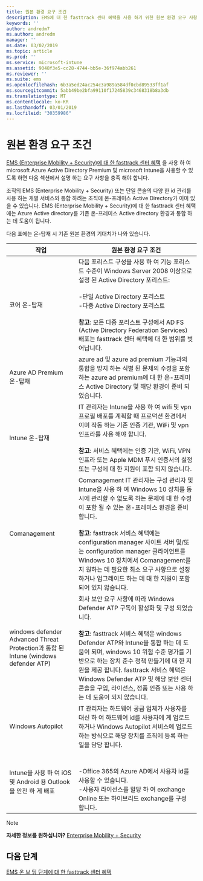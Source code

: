 ```yaml
---
title: 원본 환경 요구 조건
description: EMS에 대 한 fasttrack 센터 혜택을 사용 하기 위한 원본 환경 요구 사항
keywords: ''
author: andredm7
ms.author: andredm
manager: ''
ms.date: 03/02/2019
ms.topic: article
ms.prod: ''
ms.service: microsoft-intune
ms.assetid: 9048f3e5-cc28-4744-bb5e-36f974abb261
ms.reviewer: ''
ms.suite: ems
ms.openlocfilehash: 6b3a5ed24ac254c3a989a584df0cbd89533ff1af
ms.sourcegitcommit: 5abb49be2bfa99110f17245839c3468318b8a3db
ms.translationtype: MT
ms.contentlocale: ko-KR
ms.lasthandoff: 03/01/2019
ms.locfileid: "30359986"
---
```

# <a name="source-environment-expectations"></a>원본 환경 요구 조건

[EMS (Enterprise Mobility + Security)에 대 한 fasttrack 센터 혜택](EMS-fasttrack-benefit-for-EMS.md) 을 사용 하 여 microsoft Azure Active Directory Premium 및 microsoft Intune을 사용할 수 있도록 하면 다음 섹션에서 설명 하는 요구 사항을 충족 해야 합니다.

조직의 EMS (Enterprise Mobility + Security) 또는 단일 콘솔의 다양 한 id 관리를 사용 하는 개별 서비스와 통합 하려는 조직에 온-프레미스 Active Directory가 이미 있을 수 있습니다. EMS (Enterprise Mobility + Security)에 대 한 fasttrack 센터 혜택에는 Azure Active directory를 기존 온-프레미스 Active directory 환경과 통합 하는 데 도움이 됩니다.

다음 표에는 온-탑재 시 기존 원본 환경의 기대치가 나와 있습니다.

|작업|원본 환경 요구 조건|
|------------|----------------------------------|
|코어 온-탑재|다음 포리스트 구성을 사용 하 여 기능 포리스트 수준이 Windows Server 2008 이상으로 설정 된 Active Directory 포리스트:<br /><br />-단일 Active Directory 포리스트<br />-다중 Active Directory 포리스트 </br></br>**참고**: 모든 다중 포리스트 구성에서 AD FS (Active Directory Federation Services) 배포는 fasttrack 센터 혜택에 대 한 범위를 벗어납니다.|
|Azure AD Premium 온-탑재|azure ad 및 azure ad premium 기능과의 통합을 방지 하는 식별 된 문제의 수정을 포함 하는 azure ad premium에 대 한 온-프레미스 Active Directory 및 해당 환경이 준비 되었습니다.|
|Intune 온-탑재| IT 관리자는 Intune을 사용 하 여 wifi 및 vpn 프로필 배포를 계획할 때 프로덕션 환경에서 이미 작동 하는 기존 인증 기관, WiFi 및 vpn 인프라를 사용 해야 합니다.<br /><br /> **참고**: 서비스 혜택에는 인증 기관, WiFi, VPN 인프라 또는 Apple MDM 푸시 인증서의 설정 또는 구성에 대 한 지원이 포함 되지 않습니다.  |
|Comanagement|Comanagement IT 관리자는 구성 관리자 및 Intune을 사용 하 여 Windows 10 장치를 동시에 관리할 수 없도록 하는 문제에 대 한 수정이 포함 될 수 있는 온-프레미스 환경을 준비 합니다.<br /><br />**참고**: fasttrack 서비스 혜택에는 configuration manager 사이트 서버 및/또는 configuration manager 클라이언트를 Windows 10 장치에서 Comanagement를 지 원하는 데 필요한 최소 요구 사항으로 설정 하거나 업그레이드 하는 데 대 한 지원이 포함 되어 있지 않습니다. |
|windows defender Advanced Threat Protection과 통합 된 Intune (windows defender ATP)|회사 보안 요구 사항에 따라 Windows Defender ATP 구독이 활성화 및 구성 되었습니다.<br /><br />**참고**: fasttrack 서비스 혜택은 windows Defender ATP와 Intune을 통합 하는 데 도움이 되며, windows 10 위험 수준 평가를 기반으로 하는 장치 준수 정책 만들기에 대 한 지원을 제공 합니다. fasttrack 서비스 혜택은 Windows Defender ATP 및 해당 보안 센터 콘솔을 구입, 라이선스, 정품 인증 또는 사용 하는 데 도움이 되지 않습니다. |
|Windows Autopilot|IT 관리자는 하드웨어 공급 업체가 사용자를 대신 하 여 하드웨어 id를 사용자에 게 업로드 하거나 Windows Autopilot 서비스에 업로드 하는 방식으로 해당 장치를 조직에 등록 하는 일을 담당 합니다. |
|Intune을 사용 하 여 iOS 및 Android 용 Outlook을 안전 하 게 배포|<br /><br />-Office 365의 Azure AD에서 사용자 id를 사용할 수 있습니다.<br />-사용자 라이선스를 할당 하 여 exchange Online 또는 하이브리드 exchange를 구성 합니다.<br />|

> [!NOTE]
> **자세한 정보를 원하십니까?** 
>  [Enterprise Mobility + Security](https://www.microsoft.com/cloud-platform/enterprise-mobility)

## <a name="next-steps"></a>다음 단계

[EMS 온 보 딩 단계에 대 한 fasttrack 센터 혜택](EMS-onboarding-phases.md)
